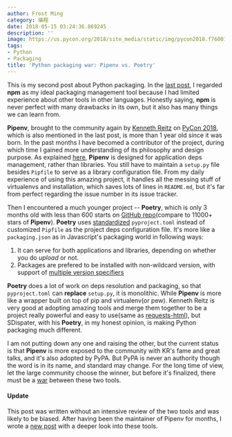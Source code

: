 ```yaml
---
author: Frost Ming
category: 编程
date: 2018-05-15 03:24:36.869245
description: ''
image: https://us.pycon.org/2018/site_media/static/img/pycon2018.f76001445fbb.png
tags:
- Python
- Packaging
title: 'Python packaging war: Pipenv vs. Poetry'
---
```


This is my second post about Python packaging. In the [last post](/2017/11-19/python-packaging), I regarded **npm** as my ideal packaging management tool because I had limited experience about other tools in other languages. Honestly saying, **npm** is never perfect with many drawbacks in its own, but it also has many things we can learn from.

**Pipenv**, brought to the community again by [Kenneth Reitz] on [PyCon 2018], which is also mentioned in the last post, is more than 1 year old since it was born. In the past months I have becomed a contributor of the project, during which time I gained more understanding of its philosophy and design purpose. As explained [here], **Pipenv** is designed for application deps management, rather than libraries. You still have to maintain a `setup.py` file besides `Pipfile` to serve as a library configuration file. From my daily experience of using this amazing project, it handles all the messing stuff of virtualenvs and installation, which saves lots of lines in `README.md`, but it's far from perfect regarding the issue number in its issue tracker.

[Kenneth Reitz]: https://kennethreitz.org
[PyCon 2018]: https://www.youtube.com/watch?v=GBQAKldqgZs&feature=youtu.be
[here]: https://docs.pipenv.org/advanced/#pipfile-vs-setuppy

Then I encountered a much younger project -- **Poetry**, which is only 3 months old with less than 600 starts on [GitHub repo](https://github.com/sdispater/poetry)(compare to 11000+ stars of **Pipenv**). **Poetry** uses [standardized](https://www.python.org/dev/peps/pep-0518/) `pyproject.toml` instead of customized `Pipfile` as the project deps configuration file. It's more like a `packaging.json` as in Javascript's packaging world in following ways:

1. It can serve for both applications and libraries, depending on whether you do *upload* or not.
2. Packages are prefered to be installed with non-wildcard version, with support of [multiple version specifiers](https://poetry.eustace.io/docs/versions/)

**Poetry** does a lot of work on deps resolution and packaging, so that `pyproject.toml` can **replace** `setup.py`, it is monolithic. While **Pipenv** is more like a wrapper built on top of pip and virtualenv(or pew). Kenneth Reitz is very good at adopting amazing tools and merge them together to be a project really powerful and easy to use(same as [requests-html](https://pypi.org/p/requests-html)), but SDispater, with his **Poetry**, in my honest opinion, is making Python packaging much different.

I am not putting down any one and raising the other, but the current status is that **Pipenv** is more exposed to the community with KR's fame and great talks, and it's also adopted by PyPA. But PyPA is never an authority though the word is in its name, and standard may change. For the long time of view, let the large community choose the winner, but before it's finalized, there must be a [war](https://www.reddit.com/r/Python/comments/8jd6aq/why_is_pipenv_the_recommended_packaging_tool_by/) between these two tools.

<div class="alert alert-info">

#### Update

This post was written without an intensive review of the two tools and was likely to be biased. After having been the maintainer of Pipenv for months, I wrote a [new post](/2019/01-04/pipenv-poetry) with a deeper look into these tools.
</div>
